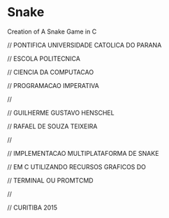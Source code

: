 # Snake
Creation of A Snake Game in C

// PONTIFICA UNIVERSIDADE CATOLICA DO PARANA

// ESCOLA POLITECNICA

// CIENCIA DA COMPUTACAO

// PROGRAMACAO IMPERATIVA

//

// GUILHERME GUSTAVO HENSCHEL

// RAFAEL DE SOUZA TEIXEIRA

//

// IMPLEMENTACAO MULTIPLATAFORMA DE SNAKE

// EM C UTILIZANDO RECURSOS GRAFICOS DO

// TERMINAL OU PROMTCMD

//

// CURITIBA 2015

